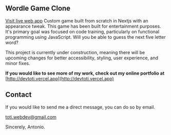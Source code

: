 ﻿## Wordle Game Clone
[Visit live web app](https://wordle-izwzssqqy-devtoti.vercel.app/)
Custom game built from scratch in Nextjs with an appearance tweak. This game has been built for entertainment purposes. It's primary goal was focused on code training, particularly on functional programming using JavaScript. Will you be able to guess the next five letter word?

This project is currently under construction, meaning there will be upcoming changes for better accessibility, styling, user experience, and minor fixes.  


**If you would like to see more of my work, check out my online portfolio at** [http://devtoti.vercel.app](http://devtoti.vercel.app)

## Contact

If you would like to send me a direct message, you can do so by email.

toti.webdev@gmail.com

Sincerely,
Antonio.


